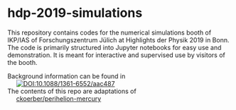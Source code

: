 # hdp-2019-simulations
This repository contains codes for the numerical simulations booth of IKP/IAS of Forschungszentrum Jülich at Highlights der Physik 2019 in Bonn.
The code is primarily structured into Jupyter notebooks for easy use and demonstration.
It is meant for interactive and supervised use by visitors of the booth.

Background information can be found in\
&nbsp;&nbsp;&nbsp;&nbsp; [![DOI:10.1088/1361-6552/aac487](https://zenodo.org/badge/DOI/10.1088/1361-6552/aac487.svg)](https://doi.org/10.1088/1361-6552/aac487)\
The contents of this repo are adaptations of\
&nbsp;&nbsp;&nbsp;&nbsp; [ckoerber/perihelion-mercury](https://github.com/ckoerber/perihelion-mercury)

